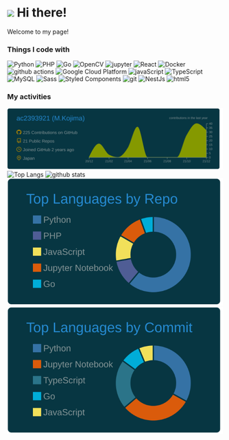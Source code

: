 <h1><img src="https://emojis.slackmojis.com/emojis/images/1629187391/48673/doge.png?1629187391" width="30"/> Hi there!</h1>

<p>Welcome to my page!</p>

<h3>Things I code with</h3>
<p>
  <img alt="Python" src="https://img.shields.io/badge/-Python-4179b6?style=flat-square&logo=python&logoColor=FFDC3A" />
  <img alt="PHP" src="https://img.shields.io/badge/-PHP-7377ad?style=flat-square&logo=php&logoColor=white" />
  <img alt="Go" src="https://img.shields.io/badge/-Go-FFFFFF?style=flat-square&logo=go&logoColor=1EBCAF" />
  <img alt="OpenCV" src="https://img.shields.io/badge/-OpenCV-0000F3?style=flat-square&logo=opencv&logoColor=F20000" />
  <img alt="jupyter" src="https://img.shields.io/badge/-jupyter-767677?style=flat-square&logo=jupyter&logoColor=F37726" />
  <img alt="React" src="https://img.shields.io/badge/-React-45b8d8?style=flat-square&logo=react&logoColor=white" />
  <img alt="Docker" src="https://img.shields.io/badge/-Docker-46a2f1?style=flat-square&logo=docker&logoColor=white" />
  <img alt="github actions" src="https://img.shields.io/badge/-Github_Actions-2088FF?style=flat-square&logo=github-actions&logoColor=white" />
  <img alt="Google Cloud Platform" src="https://img.shields.io/badge/-Google_Cloud_Platform-1a73e8?style=flat-square&logo=google-cloud&logoColor=white" />
  <img alt="javaScript" src="https://img.shields.io/badge/-JavaScript-EFD81D?style=flat-square&logo=javascript&logoColor=white" />
  <img alt="TypeScript" src="https://img.shields.io/badge/-TypeScript-007ACC?style=flat-square&logo=typescript&logoColor=white" />
  <img alt="MySQL" src="https://img.shields.io/badge/-MySQL-5B839B?style=flat-square&logo=mysql&logoColor=EC9222" />
  <img alt="Sass" src="https://img.shields.io/badge/-Sass-CC6699?style=flat-square&logo=sass&logoColor=white" />
  <img alt="Styled Components" src="https://img.shields.io/badge/-Styled_Components-db7092?style=flat-square&logo=styled-components&logoColor=white" />
  <img alt="git" src="https://img.shields.io/badge/-Git-F05032?style=flat-square&logo=git&logoColor=white" />
  <img alt="NestJs" src="https://img.shields.io/badge/-NestJs-ea2845?style=flat-square&logo=nestjs&logoColor=white" />
  <img alt="html5" src="https://img.shields.io/badge/-HTML5-E34F26?style=flat-square&logo=html5&logoColor=white" />
</p>

<h3>My activities</h3>
<div width="100px">
  <img src="https://raw.githubusercontent.com/ac2393921/ac2393921/main/profile-summary-card-output/solarized_dark/0-profile-details.svg">
  <div align="left">
    <img alt="Top Langs" height="145px" src="https://github-readme-stats.vercel.app/api/top-langs/?username=ac2393921&theme=solarized-dark&show_icons=true&layout=compact&hide_border=true" />
    <img alt="github stats" height="145px" width="360px" src="https://github-readme-stats.vercel.app/api?username=ac2393921&theme=solarized-dark&show_icons=true&hide_border=true" />
  </div>
  <div align="left">
    <img alt="Repos per language" src="https://raw.githubusercontent.com/ac2393921/ac2393921/main/profile-summary-card-output/solarized_dark/1-repos-per-language.svg" />
    <img alt="Most commit language" src="https://raw.githubusercontent.com/ac2393921/ac2393921/main/profile-summary-card-output/solarized_dark/2-most-commit-language.svg" />
  </div>
</div>

<!--
**ac2393921/ac2393921** is a ✨ _special_ ✨ repository because its `README.md` (this file) appears on your GitHub profile.

Here are some ideas to get you started:

- 🔭 I’m currently working on ...
- 🌱 I’m currently learning ...
- 👯 I’m looking to collaborate on ...
- 🤔 I’m looking for help with ...
- 💬 Ask me about ...
- 📫 How to reach me: ...
- 😄 Pronouns: ...
- ⚡ Fun fact: ...
-->
